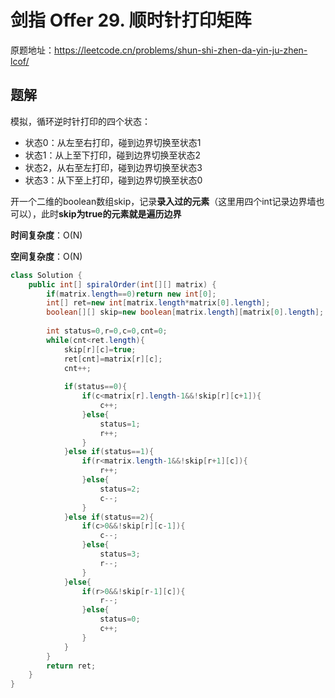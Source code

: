 # 剑指 Offer 29. 顺时针打印矩阵
原题地址：https://leetcode.cn/problems/shun-shi-zhen-da-yin-ju-zhen-lcof/

## 题解
模拟，循环逆时针打印的四个状态：
- 状态0：从左至右打印，碰到边界切换至状态1
- 状态1：从上至下打印，碰到边界切换至状态2
- 状态2，从右至左打印，碰到边界切换至状态3
- 状态3：从下至上打印，碰到边界切换至状态0

开一个二维的boolean数组skip，记录**录入过的元素**（这里用四个int记录边界墙也可以），此时**skip为true的元素就是遍历边界**

**时间复杂度**：O(N)

**空间复杂度**：O(N)
```java
class Solution {
    public int[] spiralOrder(int[][] matrix) {
        if(matrix.length==0)return new int[0];
        int[] ret=new int[matrix.length*matrix[0].length];
        boolean[][] skip=new boolean[matrix.length][matrix[0].length];
        
        int status=0,r=0,c=0,cnt=0;
        while(cnt<ret.length){
            skip[r][c]=true;
            ret[cnt]=matrix[r][c];
            cnt++;
            
            if(status==0){
                if(c<matrix[r].length-1&&!skip[r][c+1]){
                    c++;
                }else{
                    status=1;
                    r++;
                }
            }else if(status==1){
                if(r<matrix.length-1&&!skip[r+1][c]){
                    r++;
                }else{
                    status=2;
                    c--;
                }
            }else if(status==2){
                if(c>0&&!skip[r][c-1]){
                    c--;
                }else{
                    status=3;
                    r--;
                }
            }else{
                if(r>0&&!skip[r-1][c]){
                    r--;
                }else{
                    status=0;
                    c++;
                }
            }
        }
        return ret;
    }
}
```
